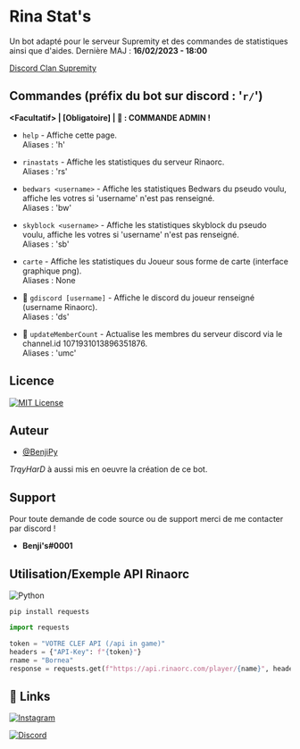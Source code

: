 
# Rina Stat's

Un bot adapté pour le serveur Supremity et des commandes de statistiques ainsi que d'aides.
Dernière MAJ : **16/02/2023 - 18:00**

[Discord Clan Supremity](https://discord.gg/Y8jnqTT55S/)


## Commandes (préfix du bot sur discord : '`r/`')

**\<Facultatif\> | [Obligatoire] | 🔰 : COMMANDE ADMIN !**

- `help` - Affiche cette page.
   <br />
   Aliases : 'h'
  
- `rinastats` - Affiche les statistiques du serveur Rinaorc.
   <br />
   Aliases : 'rs'
   
- `bedwars <username>` - Affiche les statistiques Bedwars du pseudo voulu, affiche les votres si 'username' n'est pas renseigné.
   <br />
   Aliases : 'bw'

- `skyblock <username>` - Affiche les statistiques skyblock du pseudo voulu, affiche les votres si 'username' n'est pas renseigné.
   <br />
   Aliases : 'sb'

- `carte` <usrname> - Affiche les statistiques du Joueur sous forme de carte (interface graphique png).
   <br />
   Aliases : None
   
- 🔰 `gdiscord [username]` - Affiche le discord du joueur renseigné (username Rinaorc).
   <br />
   Aliases : 'ds'
 
 - 🔰 `updateMemberCount` - Actualise les membres du serveur discord via le channel.id 1071931013896351876.
   <br />
   Aliases : 'umc'



## Licence






[![MIT License](https://img.shields.io/badge/License-MIT-green.svg)](https://choosealicense.com/licenses/mit/)



## Auteur

- [@BenjiPy](https://github.com/BenjiPy)

*TrqyHarD* à aussi mis en oeuvre la création de ce bot.
## Support

Pour toute demande de code source ou de support merci de me contacter par discord !

* **Benji's#0001**


## Utilisation/Exemple API Rinaorc

![Python](https://upload.wikimedia.org/wikipedia/commons/thumb/f/f8/Python_logo_and_wordmark.svg/131px-Python_logo_and_wordmark.svg.png)


```
pip install requests
```

```python
import requests

token = "VOTRE CLEF API (/api in game)"
headers = {"API-Key": f"{token}"}
rname = "Bornea"
response = requests.get(f"https://api.rinaorc.com/player/{name}", headers=headers)

```


## 🔗 Links
[![Instagram](https://upload.wikimedia.org/wikipedia/commons/thumb/a/a5/Instagram_icon.png/20px-Instagram_icon.png)](https://www.instagram.com/benbikzz/?hl=fr/)

[![Discord](https://upload.wikimedia.org/wikipedia/fr/thumb/9/98/Discord_logo.svg/langfr-90px-Discord_logo.svg.png)](https://discord.gg/Y8jnqTT55S/)






